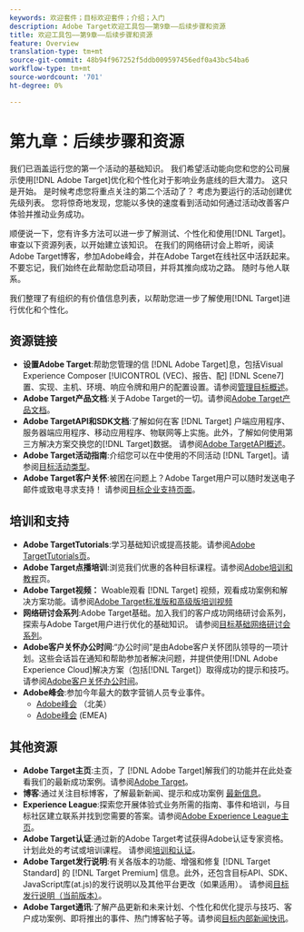 ```yaml
---
keywords: 欢迎套件；目标欢迎套件；介绍；入门
description: Adobe Target欢迎工具包——第9章——后续步骤和资源
title: 欢迎工具包——第9章——后续步骤和资源
feature: Overview
translation-type: tm+mt
source-git-commit: 48b94f967252f5ddb009597456edf0a43bc54ba6
workflow-type: tm+mt
source-wordcount: '701'
ht-degree: 0%

---
```



# 第九章：后续步骤和资源

我们已涵盖运行您的第一个活动的基础知识。 我们希望活动能向您和您的公司展示使用[!DNL Adobe Target]优化和个性化对于影响业务底线的巨大潜力。 这只是开始。 是时候考虑您将重点关注的第二个活动了？ 考虑为要运行的活动创建优先级列表。 您将惊奇地发现，您能以多快的速度看到活动如何通过活动改善客户体验并推动业务成功。

顺便说一下，您有许多方法可以进一步了解测试、个性化和使用[!DNL Target]。 审查以下资源列表，以开始建立该知识。 在我们的网络研讨会上聆听，阅读Adobe Target博客，参加Adobe峰会，并在Adobe Target在线社区中活跃起来。 不要忘记，我们始终在此帮助您启动项目，并将其推向成功之路。 随时与他人联系。

我们整理了有组织的有价值信息列表，以帮助您进一步了解使用[!DNL Target]进行优化和个性化。

## 资源链接

* **设置Adobe Target**:帮助您管理的信 [!DNL Adobe Target]息，包括Visual Experience Composer [!UICONTROL (VEC)、报告、配]  [!DNL Scene7] 置、实现、主机、环境、响应令牌和用户的配置设置。请参阅[管理目标概述](/help/administrating-target/administrating-target.md)。
* **Adobe Target产品文档**:关于Adobe Target的一切。请参阅[Adobe Target产品文档](https://experienceleague.adobe.com/docs/target/using/target-home.html)。
* **Adobe TargetAPI和SDK文档**:了解如何在客 [!DNL Target] 户端应用程序、服务器端应用程序、移动应用程序、物联网等上实施。此外，了解如何使用第三方解决方案交换您的[!DNL Target]数据。 请参阅[Adobe TargetAPI概述](/help/api/api-overview.md)。
* **Adobe Target活动指南**:介绍您可以在中使用的不同活动 [!DNL Target]。请参阅[目标活动类型](/help/c-activities/target-activities-guide.md)。
* **Adobe Target客户关怀**:被困在问题上？Adobe Target用户可以随时发送电子邮件或致电寻求支持！ 请参阅[目标企业支持页面](https://helpx.adobe.com/contact/enterprise-support.ec.html#target)。

## 培训和支持

* **Adobe TargetTutorials**:学习基础知识或提高技能。请参阅[Adobe TargetTutorials页](https://experienceleague.adobe.com/docs/target-learn/tutorials/overview.html)。
* **Adobe Target点播培训**:浏览我们优惠的各种目标课程。请参阅[Adobe培训和教程](https://helpx.adobe.com/learning.html?promoid=KAUDK)页。
* **Adobe Target视频：** Woable观看 [!DNL Target] 视频，观看成功案例和解决方案功能。请参阅[Adobe Target标准版和高级版培训视频](/help/c-intro/target-standard-premium-training-videos.md)
* **网络研讨会系列**:Adobe Target基础。加入我们的客户成功网络研讨会系列，探索与Adobe Target用户进行优化的基础知识。 请参阅[目标基础网络研讨会系列](/help/cmp-resources-and-contact-information.md#concept_11902FAC95C64479AABE020557A7EEE4)。
* **Adobe客户关怀办公时间**:“办公时间”是由Adobe客户关怀团队领导的一项计划。这些会话旨在通知和帮助参加者解决问题，并提供使用[!DNL Adobe Experience Cloud]解决方案（包括[!DNL Target]）取得成功的提示和技巧。 请参阅[Adobe客户关怀办公时间](/help/cmp-resources-and-contact-information.md#concept_58EA30379D3B48C4848BA2A8C464A5B7)。
* **Adobe峰会**:参加今年最大的数字营销人员专业事件。
   * [Adobe峰会](https://summit.adobe.com/na/) （北美）
   * [Adobe峰会](http://summit-emea.adobe.com/emea/) (EMEA)

## 其他资源

* **Adobe Target主页**:主页，了 [!DNL Adobe Target]解我们的功能并在此处查看我们的最新成功案例。请参阅[Adobe Target](https://www.adobe.com/cn/marketing/target.html)。
* **博客**:通过关注目标博客，了解最新新闻、提示和成功案例 [最新信息](https://blog.adobe.com/en/2020/07/29/adobe-target-announces-enhanced-analytics-measurement-for-ai-powered-testing-and-personalization.html#gs.di9df5)。
* **Experience League**:探索您开展体验式业务所需的指南、事件和培训，与目标社区建立联系并找到您需要的答案。请参阅[Adobe Experience League主页](https://experienceleague.adobe.com/#home)。
* **Adobe Target认证**:通过新的Adobe Target考试获得Adobe认证专家资格。计划此处的考试或培训课程。 请参阅[培训和认证](/help/c-intro/training-and-certification.md)。
* **Adobe Target发行说明**:有关各版本的功能、增强和修复 [!DNL Target Standard] 的 [!DNL Target Premium] 信息。此外，还包含目标API、SDK、JavaScript库(at.js)的发行说明以及其他平台更改（如果适用）。 请参阅[目标发行说明（当前版本）](/help/r-release-notes/release-notes.md)。
* **Adobe Target通讯**:了解产品更新和未来计划、个性化和优化提示与技巧、客户成功案例、即将推出的事件、热门博客帖子等。请参阅[目标内部新闻快讯](/help/r-release-notes/target-insider-newsletter.md)。

